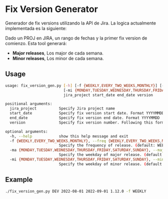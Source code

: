 # Fix Version Generator

Generador de fix versions utilizando la API de Jira. La logica actualmente implementada es la siguiente:

Dado un PROJ en JIRA, un rango de fechas y la primer fix version de comienzo. Esta tool generará:

- **Major releases**, Los major de cada semana.
- **Minor releases**, Los minor de cada semana.

## Usage

```sh
usage: fix_version_gen.py [-h] [-f {WEEKLY,EVERY_TWO_WEEKS,MONTHLY}] [-ma {MONDAY,TUESDAY,WEDNESDAY,THURSDAY,FRIDAY,SATURDAY,SUNDAY}]
                          [-mi {MONDAY,TUESDAY,WEDNESDAY,THURSDAY,FRIDAY,SATURDAY,SUNDAY}]
                          jira_project start_date end_date version

positional arguments:
  jira_project          Specify Jira project name
  start_date            Specify fix version start date. Format YYYYMMDD
  end_date              Specify fix version end date. Format YYYYMMDD
  version               Specify fix version number. Following this format: 'Feature.Mayor.Minor'. Example: 1.1.0

optional arguments:
  -h, --help            show this help message and exit
  -f {WEEKLY,EVERY_TWO_WEEKS,MONTHLY}, --freq {WEEKLY,EVERY_TWO_WEEKS,MONTHLY}
                        Specify the frequency of release. (default: WEEKLY)
  -ma {MONDAY,TUESDAY,WEDNESDAY,THURSDAY,FRIDAY,SATURDAY,SUNDAY}, --major {MONDAY,TUESDAY,WEDNESDAY,THURSDAY,FRIDAY,SATURDAY,SUNDAY}
                        Specify the weekday of major release. (default: MONDAY)
  -mi {MONDAY,TUESDAY,WEDNESDAY,THURSDAY,FRIDAY,SATURDAY,SUNDAY}, --minor {MONDAY,TUESDAY,WEDNESDAY,THURSDAY,FRIDAY,SATURDAY,SUNDAY}
                        Specify the weekday of minor release. (default: THURSDAY)
```

## Example

```bash
./fix_version_gen.py DEV 2022-08-01 2022-09-01 1.12.0 -f WEEKLY
```